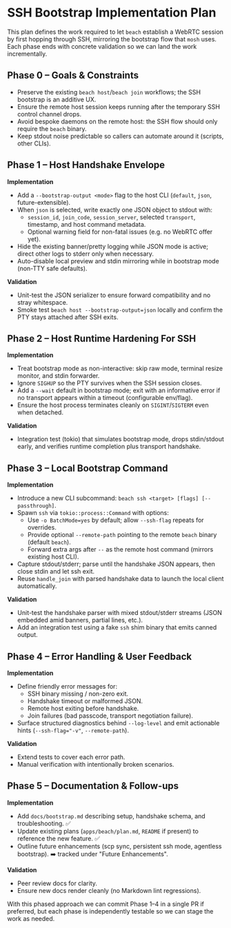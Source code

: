 # SSH Bootstrap Implementation Plan

This plan defines the work required to let `beach` establish a WebRTC session by first hopping through SSH, mirroring the bootstrap flow that `mosh` uses. Each phase ends with concrete validation so we can land the work incrementally.

## Phase 0 – Goals & Constraints
- Preserve the existing `beach host`/`beach join` workflows; the SSH bootstrap is an additive UX.
- Ensure the remote host session keeps running after the temporary SSH control channel drops.
- Avoid bespoke daemons on the remote host: the SSH flow should only require the `beach` binary.
- Keep stdout noise predictable so callers can automate around it (scripts, other CLIs).

## Phase 1 – Host Handshake Envelope
**Implementation**
- Add a `--bootstrap-output <mode>` flag to the host CLI (`default`, `json`, future-extensible).
- When `json` is selected, write exactly one JSON object to stdout with:
  - `session_id`, `join_code`, `session_server`, selected `transport`, timestamp, and host command metadata.
  - Optional warning field for non-fatal issues (e.g. no WebRTC offer yet).
- Hide the existing banner/pretty logging while JSON mode is active; direct other logs to stderr only when necessary.
- Auto-disable local preview and stdin mirroring while in bootstrap mode (non-TTY safe defaults).

**Validation**
- Unit-test the JSON serializer to ensure forward compatibility and no stray whitespace.
- Smoke test `beach host --bootstrap-output=json` locally and confirm the PTY stays attached after SSH exits.

## Phase 2 – Host Runtime Hardening For SSH
**Implementation**
- Treat bootstrap mode as non-interactive: skip raw mode, terminal resize monitor, and stdin forwarder.
- Ignore `SIGHUP` so the PTY survives when the SSH session closes.
- Add a `--wait` default in bootstrap mode; exit with an informative error if no transport appears within a timeout (configurable env/flag).
- Ensure the host process terminates cleanly on `SIGINT`/`SIGTERM` even when detached.

**Validation**
- Integration test (tokio) that simulates bootstrap mode, drops stdin/stdout early, and verifies runtime completion plus transport handshake.

## Phase 3 – Local Bootstrap Command
**Implementation**
- Introduce a new CLI subcommand: `beach ssh <target> [flags] [-- passthrough]`.
- Spawn `ssh` via `tokio::process::Command` with options:
  - Use `-o BatchMode=yes` by default; allow `--ssh-flag` repeats for overrides.
  - Provide optional `--remote-path` pointing to the remote `beach` binary (default `beach`).
  - Forward extra args after `--` as the remote host command (mirrors existing host CLI).
- Capture stdout/stderr; parse until the handshake JSON appears, then close stdin and let ssh exit.
- Reuse `handle_join` with parsed handshake data to launch the local client automatically.

**Validation**
- Unit-test the handshake parser with mixed stdout/stderr streams (JSON embedded amid banners, partial lines, etc.).
- Add an integration test using a fake `ssh` shim binary that emits canned output.

## Phase 4 – Error Handling & User Feedback
**Implementation**
- Define friendly error messages for:
  - SSH binary missing / non-zero exit.
  - Handshake timeout or malformed JSON.
  - Remote host exiting before handshake.
  - Join failures (bad passcode, transport negotiation failure).
- Surface structured diagnostics behind `--log-level` and emit actionable hints (`--ssh-flag="-v"`, `--remote-path`).

**Validation**
- Extend tests to cover each error path.
- Manual verification with intentionally broken scenarios.

## Phase 5 – Documentation & Follow-ups
**Implementation**
- Add `docs/bootstrap.md` describing setup, handshake schema, and troubleshooting. ✅
- Update existing plans (`apps/beach/plan.md`, `README` if present) to reference the new feature. ✅
- Outline future enhancements (scp sync, persistent ssh mode, agentless bootstrap). ➡️ tracked under "Future Enhancements".

**Validation**
- Peer review docs for clarity.
- Ensure new docs render cleanly (no Markdown lint regressions).

With this phased approach we can commit Phase 1–4 in a single PR if preferred, but each phase is independently testable so we can stage the work as needed.
